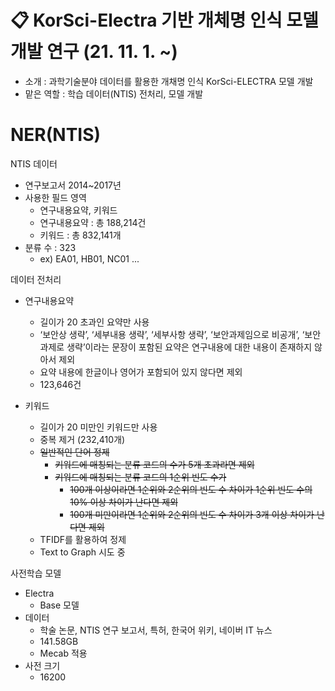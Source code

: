 # 📋 KorSci-Electra 기반 개체명 인식 모델 개발 연구  (21. 11. 1. ~)
- 소개 : 과학기술분야 데이터를 활용한 개채명 인식 KorSci-ELECTRA 모델 개발
- 맡은 역할 : 학습 데이터(NTIS) 전처리, 모델 개발

# NER(NTIS)

NTIS 데이터
- 연구보고서 2014~2017년
- 사용한 필드 영역
  - 연구내용요약, 키워드
  - 연구내용요약 : 총 188,214건
  - 키워드 : 총 832,141개
- 분류 수 : 323
  - ex) EA01, HB01, NC01 ...

데이터 전처리
- 연구내용요약
  - 길이가 20 초과인 요약만 사용
  - ‘보안상 생략’, ‘세부내용 생략’, ‘세부사항 생략’, ‘보안과제임으로 비공개’, ‘보안과제로 생략’이라는 문장이 포함된 요약은 연구내용에 대한 내용이 존재하지 않아서 제외
  - 요약 내용에 한글이나 영어가 포함되어 있지 않다면 제외
  - 123,646건

- 키워드
  - 길이가 20 미만인 키워드만 사용
  - 중복 제거 (232,410개)
  - ~~일반적인 단어 정제~~
    - ~~키워드에 매칭되는 분류 코드의 수가 5개 초과라면 제외~~
    - ~~키워드에 매칭되는 분류 코드의 1순위 빈도 수가~~
      - ~~100개 이상이라면 1순위와 2순위의 빈도 수 차이가 1순위 빈도 수의 10% 이상 차이가 난다면 제외~~
      - ~~100개 미만이라면 1순위와 2순위의 빈도 수 차이가 3개 이상 차이가 난다면 제외~~
  - TFIDF를 활용하여 정제
  - Text to Graph 시도 중

사전학습 모델
- Electra 
  - Base 모델
- 데이터
  - 학술 논문, NTIS 연구 보고서, 특허, 한국어 위키, 네이버 IT 뉴스
  - 141.58GB
  - Mecab 적용
- 사전 크기
  - 16200
<!--   
실험 결과
|정제작업|토크나이저|필드 영역|Macro F-1|Micro F-1|
|---|---|---|---|---|
|Case 1|WordPiece|발명의명칭, 청구항, 요약서, 배경기술, 기술분야, 과제의해결수단, 발명의상세한설명|0.62|0.72|
|Case 2|WordPiece|발명의명칭, 청구항, 요약서, 배경기술, 기술분야, 과제의해결수단, 발명의상세한설명|0.63|0.72|
|Case 3|WordPiece|발명의명칭, 청구항, 요약서, 배경기술, 기술분야, 과제의해결수단, 발명의상세한설명|0.63|0.73|
|Case 2|WordPiece|발명의명칭, 청구항, 요약서|0.63|0.73|
|Case 3|WordPiece|발명의명칭, 청구항, 요약서|0.62|0.71|

대부분의 정제 작업은 유사한 학습결과를 보여주었으며 Case 3가 가장 높은 성능을 보여주었다. 필드 영역을 [발명의명칭, 청구항, 요약서]로 변경하여 실험한 결과 모든 필드 영역을 사용했을 때보다 Case 2는 약간의 성능 향상이 있었으나 Case 3는 오히려 성능이 하락하는 결과가 나타났다. Case 2는 제외된 [배경기술, 기술분야, 과제의해결수단, 발명의상세한설명]의 정제작업이 적절하지 않았기 때문에 성능이 향상된 것으로 보이고 Case 2보다 Case 3에서 적절한 정제작업이 이루어진 필드 영역이 제외되었기 때문에 성능이 하락한 것으로 보인다.

오류 분석  
본 연구에서는 특허 코드를 자동으로 분류하기 위한 모델을 언어 모델을 학습하였다. 학습 데이터로 쓰인 특허 코드는 세분화된 분류가 포함된 4자리 코드만을 사용하여 종류가 많아 포함되는 내용이 포괄적이기 때문에 분류하는 데에 있어서 오류를 일으켰다.  
(B29C 31/00, B29C 31/02, B29C 31/04 ... 같은 코드들이 B29C에 함께 포함됨)  
분류 코드를 소분류까지 분류한다면 Target label이 너무 많아지고 이번 연구처럼 코드를 4자리까지만 포함시키면 다양한 내용과 단어를 포함하여 해당 분류와 관련이 적은 텍스트를 모두 학습 데이터로 사용하게 되는 한계가 있었다. 이를 극복하기 위해 텍스트 내에서 분류 코드에 해당되는 키워드를 파악할 수 있는 개체명 인식기를 개발한다면 분류에 필요한 키워드를 추출하여 적절한 텍스트 데이터를 구축할 수 있을 것이다. 결과적으로는 해당 도메인의 분류 성능에 도움을 줄 수 있을 것이다. -->
<!-- 
